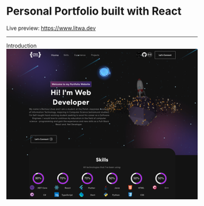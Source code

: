 # Personal Portfolio built with React
Live preview:
<a href="https://www.litwa.dev">https://www.litwa.dev</a>
***

Introduction
<img src="src/assets/portfolio/introduction.png" alt="Introduction">
